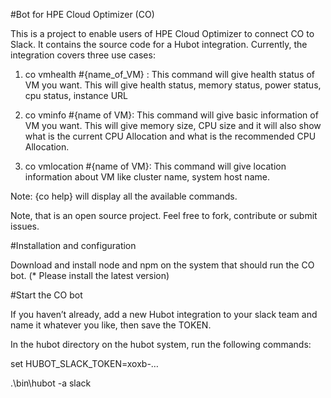 #Bot for HPE Cloud Optimizer (CO)

This is a project to enable users of HPE Cloud Optimizer to connect CO to Slack. It contains the source code for a Hubot integration. Currently, the integration covers three use cases:

1. co vmhealth #{name_of_VM} : This command will give health status of VM you want. This will give health status, memory status, power status, cpu status, instance URL

2. co vminfo #{name of VM}: This command will give basic information of VM you want. This will give memory size, CPU size and it will also show what is the current CPU Allocation and what is the recommended CPU Allocation.

3. co vmlocation  #{name of VM}: This command will give location information about VM like cluster name, system host name.

Note: {co help} will display all the available commands.

Note, that is an open source project. Feel free to fork, contribute or submit issues.

#Installation and configuration

Download and install node and npm on the system that should run the CO bot. (* Please install the latest version)

#Start the CO bot

If you haven’t already, add a new Hubot integration to your slack team and name it whatever you like, then save the TOKEN.

In the hubot directory on the hubot system, run the following commands:

set HUBOT_SLACK_TOKEN=xoxb-…</br>

.\bin\hubot -a slack
